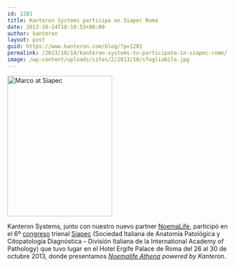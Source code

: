 ```yaml
---
id: 1281
title: Kanteron Systems participa en Siapec Roma
date: 2013-10-14T18:10:53+00:00
author: kanteron
layout: post
guid: https://www.kanteron.com/blog/?p=1281
permalink: /2013/10/14/kanteron-systems-to-participate-in-siapec-rome/
image: /wp-content/uploads/sites/2/2013/10/sfogliabile.jpg
---
```

<img class="aligncenter" alt="Marco at Siapec" src="https://farm6.staticflickr.com/5521/10962418165_c27a60e537_n.jpg" width="239" height="320" />

Kanteron Systems, junto con nuestro nuevo partner <a title="https://www.noemalife.com/eventi/dettaglio-eventi/article/congresso-nazionale-siapec-1/" href="https://www.noemalife.com/eventi/dettaglio-eventi/article/congresso-nazionale-siapec-1/" target="_blank">NoemaLife</a>, participó en el 6º <a title="https://siapecroma2013.it/" href="https://siapecroma2013.it/" target="_blank">congreso</a> trienal <a title="https://www.siapec.it/" href="https://www.siapec.it/" target="_blank">Siapec</a> (Sociedad Italiana de Anatomía Patológica y Citopatología Diagnóstica – División Italiana de la International Academy of Pathology) que tuvo lugar en el Hotel Ergife Palace de Roma del 26 al 30 de octubre 2013, donde presentamos _<a title="https://www.noemalife.com/en/solutions/diagnostic-domain/anatomic-pathology/" href="https://www.noemalife.com/en/solutions/diagnostic-domain/anatomic-pathology/" target="_blank">Noemalife Athena</a> powered by Kanteron_.</p> 

&nbsp;